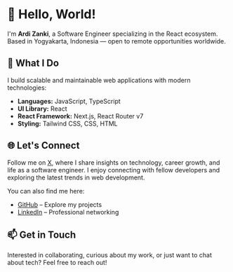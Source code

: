 # 👋 Hello, World!

I'm **Ardi Zanki**, a Software Engineer specializing in the React ecosystem. 
Based in Yogyakarta, Indonesia — open to remote opportunities worldwide.

## 🚀 What I Do

I build scalable and maintainable web applications with modern technologies:

- **Languages:** JavaScript, TypeScript
- **UI Library:** React
- **React Framework:** Next.js, React Router v7
- **Styling:** Tailwind CSS, CSS, HTML
 

## 🌐 Let's Connect

Follow me on [X](https://x.com/ardizanki7), where I share insights on technology, career growth, and life as a software engineer. 
I enjoy connecting with fellow developers and exploring the latest trends in web development.

You can also find me here:
- [GitHub](https://github.com/ardizanki2919) – Explore my projects
- [LinkedIn](https://www.linkedin.com/in/ardizanki/) – Professional networking

## 📫 Get in Touch

Interested in collaborating, curious about my work, or just want to chat about tech? 
Feel free to reach out!
